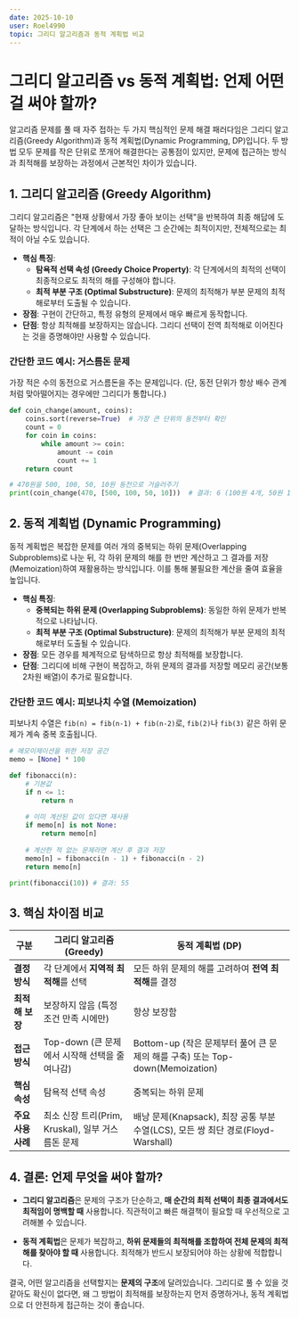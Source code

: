 ```yaml
---
date: 2025-10-10
user: Roel4990
topic: 그리디 알고리즘과 동적 계획법 비교
---
```


# 그리디 알고리즘 vs 동적 계획법: 언제 어떤 걸 써야 할까?

알고리즘 문제를 풀 때 자주 접하는 두 가지 핵심적인 문제 해결 패러다임은 그리디 알고리즘(Greedy Algorithm)과 동적 계획법(Dynamic Programming, DP)입니다. 두 방법 모두 문제를 작은 단위로 쪼개어 해결한다는 공통점이 있지만, 문제에 접근하는 방식과 최적해를 보장하는 과정에서 근본적인 차이가 있습니다.

## 1. 그리디 알고리즘 (Greedy Algorithm)

그리디 알고리즘은 "현재 상황에서 가장 좋아 보이는 선택"을 반복하여 최종 해답에 도달하는 방식입니다. 각 단계에서 하는 선택은 그 순간에는 최적이지만, 전체적으로는 최적이 아닐 수도 있습니다.

- **핵심 특징**:
    - **탐욕적 선택 속성 (Greedy Choice Property)**: 각 단계에서의 최적의 선택이 최종적으로도 최적의 해를 구성해야 합니다.
    - **최적 부분 구조 (Optimal Substructure)**: 문제의 최적해가 부분 문제의 최적해로부터 도출될 수 있습니다.
- **장점**: 구현이 간단하고, 특정 유형의 문제에서 매우 빠르게 동작합니다.
- **단점**: 항상 최적해를 보장하지는 않습니다. 그리디 선택이 전역 최적해로 이어진다는 것을 증명해야만 사용할 수 있습니다.

### 간단한 코드 예시: 거스름돈 문제

가장 적은 수의 동전으로 거스름돈을 주는 문제입니다. (단, 동전 단위가 항상 배수 관계처럼 맞아떨어지는 경우에만 그리디가 통합니다.)

```python
def coin_change(amount, coins):
    coins.sort(reverse=True)  # 가장 큰 단위의 동전부터 확인
    count = 0
    for coin in coins:
        while amount >= coin:
            amount -= coin
            count += 1
    return count

# 470원을 500, 100, 50, 10원 동전으로 거슬러주기
print(coin_change(470, [500, 100, 50, 10]))  # 결과: 6 (100원 4개, 50원 1개, 10원 2개)
```

## 2. 동적 계획법 (Dynamic Programming)

동적 계획법은 복잡한 문제를 여러 개의 중복되는 하위 문제(Overlapping Subproblems)로 나눈 뒤, 각 하위 문제의 해를 한 번만 계산하고 그 결과를 저장(Memoization)하여 재활용하는 방식입니다. 이를 통해 불필요한 계산을 줄여 효율을 높입니다.

- **핵심 특징**:
    - **중복되는 하위 문제 (Overlapping Subproblems)**: 동일한 하위 문제가 반복적으로 나타납니다.
    - **최적 부분 구조 (Optimal Substructure)**: 문제의 최적해가 부분 문제의 최적해로부터 도출될 수 있습니다.
- **장점**: 모든 경우를 체계적으로 탐색하므로 항상 최적해를 보장합니다.
- **단점**: 그리디에 비해 구현이 복잡하고, 하위 문제의 결과를 저장할 메모리 공간(보통 2차원 배열)이 추가로 필요합니다.

### 간단한 코드 예시: 피보나치 수열 (Memoization)

피보나치 수열은 `fib(n) = fib(n-1) + fib(n-2)`로, `fib(2)`나 `fib(3)` 같은 하위 문제가 계속 중복 호출됩니다.

```python
# 메모이제이션을 위한 저장 공간
memo = [None] * 100

def fibonacci(n):
    # 기본값
    if n <= 1:
        return n
    
    # 이미 계산된 값이 있다면 재사용
    if memo[n] is not None:
        return memo[n]
    
    # 계산한 적 없는 문제라면 계산 후 결과 저장
    memo[n] = fibonacci(n - 1) + fibonacci(n - 2)
    return memo[n]

print(fibonacci(10)) # 결과: 55
```

## 3. 핵심 차이점 비교

| 구분 | 그리디 알고리즘 (Greedy) | 동적 계획법 (DP) |
|---|---|---|
| **결정 방식** | 각 단계에서 **지역적 최적해**를 선택 | 모든 하위 문제의 해를 고려하여 **전역 최적해**를 결정 |
| **최적해 보장** | 보장하지 않음 (특정 조건 만족 시에만) | 항상 보장함 |
| **접근 방식** | Top-down (큰 문제에서 시작해 선택을 줄여나감) | Bottom-up (작은 문제부터 풀어 큰 문제의 해를 구축) 또는 Top-down(Memoization) |
| **핵심 속성** | 탐욕적 선택 속성 | 중복되는 하위 문제 |
| **주요 사용 사례** | 최소 신장 트리(Prim, Kruskal), 일부 거스름돈 문제 | 배낭 문제(Knapsack), 최장 공통 부분 수열(LCS), 모든 쌍 최단 경로(Floyd-Warshall) |

## 4. 결론: 언제 무엇을 써야 할까?

- **그리디 알고리즘**은 문제의 구조가 단순하고, **매 순간의 최적 선택이 최종 결과에서도 최적임이 명백할 때** 사용합니다. 직관적이고 빠른 해결책이 필요할 때 우선적으로 고려해볼 수 있습니다.

- **동적 계획법**은 문제가 복잡하고, **하위 문제들의 최적해를 조합하여 전체 문제의 최적해를 찾아야 할 때** 사용합니다. 최적해가 반드시 보장되어야 하는 상황에 적합합니다.

결국, 어떤 알고리즘을 선택할지는 **문제의 구조**에 달려있습니다. 그리디로 풀 수 있을 것 같아도 확신이 없다면, 왜 그 방법이 최적해를 보장하는지 먼저 증명하거나, 동적 계획법으로 더 안전하게 접근하는 것이 좋습니다.
